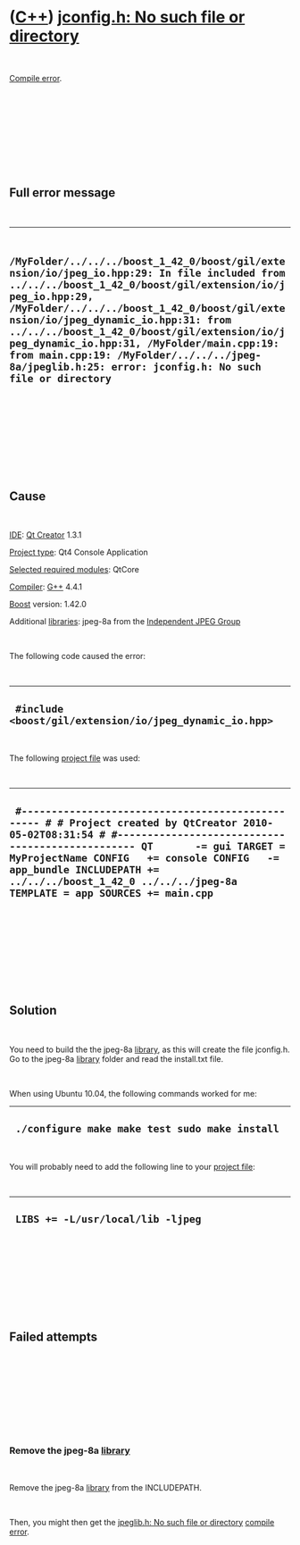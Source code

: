 



 

 

 

 

 

([C++](Cpp.md)) [jconfig.h: No such file or directory](CppCompileErrorJconfigHnoSuchFileOrDirectory.md)
=========================================================================================================

 

[Compile error](CppCompileError.md).

 

 

 

 

 

Full error message
------------------

 

  -----------------------------------------------------------------------------------------------------------------------------------------------------------------------------------------------------------------------------------------------------------------------------------------------------------------------------------------------------------------------------------------------------------------------------------------------------
  ` /MyFolder/../../../boost_1_42_0/boost/gil/extension/io/jpeg_io.hpp:29: In file included from ../../../boost_1_42_0/boost/gil/extension/io/jpeg_io.hpp:29, /MyFolder/../../../boost_1_42_0/boost/gil/extension/io/jpeg_dynamic_io.hpp:31: from ../../../boost_1_42_0/boost/gil/extension/io/jpeg_dynamic_io.hpp:31, /MyFolder/main.cpp:19: from main.cpp:19: /MyFolder/../../../jpeg-8a/jpeglib.h:25: error: jconfig.h: No such file or directory`
  -----------------------------------------------------------------------------------------------------------------------------------------------------------------------------------------------------------------------------------------------------------------------------------------------------------------------------------------------------------------------------------------------------------------------------------------------------

 

 

 

 

 

Cause
-----

 

[IDE](CppIde.md): [Qt Creator](CppQtCreator.md) 1.3.1

[Project type](CppQtProjectType.md): Qt4 Console Application

[Selected required modules](CppQtCreatorSelectRequiredModules.png):
QtCore

[Compiler](CppCompiler.md): [G++](CppGpp.md) 4.4.1

[Boost](CppBoost.md) version: 1.42.0

Additional [libraries](CppLibrary.md): jpeg-8a from the [Independent
JPEG Group](http://www.ijg.org)

 

The following code caused the error:

 

  ----------------------------------------------------------
  ` #include <boost/gil/extension/io/jpeg_dynamic_io.hpp>`
  ----------------------------------------------------------

 

The following [project file](CppQtProjectFile.md) was used:

 

  --------------------------------------------------------------------------------------------------------------------------------------------------------------------------------------------------------------------------------------------------------------------------------------------------------------------------------------------
  ` #------------------------------------------------- # # Project created by QtCreator 2010-05-02T08:31:54 # #------------------------------------------------- QT       -= gui TARGET = MyProjectName CONFIG   += console CONFIG   -= app_bundle INCLUDEPATH += ../../../boost_1_42_0 ../../../jpeg-8a TEMPLATE = app SOURCES += main.cpp`
  --------------------------------------------------------------------------------------------------------------------------------------------------------------------------------------------------------------------------------------------------------------------------------------------------------------------------------------------

 

 

 

 

 

Solution
--------

 

You need to build the the jpeg-8a [library](CppLibrary.md), as this
will create the file jconfig.h. Go to the jpeg-8a
[library](CppLibrary.md) folder and read the install.txt file.

 

When using Ubuntu 10.04, the following commands worked for me:

  -------------------------------------------------
  ` ./configure make make test sudo make install`
  -------------------------------------------------

 

You will probably need to add the following line to your [project
file](CppQtProjectFile.md):

 

  ------------------------------------
  ` LIBS += -L/usr/local/lib -ljpeg`
  ------------------------------------

 

 

 

 

 

Failed attempts
---------------

 

 

 

 

 

### Remove the jpeg-8a [library](CppLibrary.md)

 

Remove the jpeg-8a [library](CppLibrary.md) from the INCLUDEPATH.

 

Then, you might then get the [jpeglib.h: No such file or
directory](CppCompileErrorJpeglibHnoSuchFileOrDirectory.md) [compile
error](CppCompileError.md).

 

 

 

 

 





 



